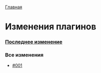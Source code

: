 [Главная](../README.md)
# Изменения плагинов

### [Последнее изменение](changes_001.md)

### Все изменения
- [#001](changes_001.md)